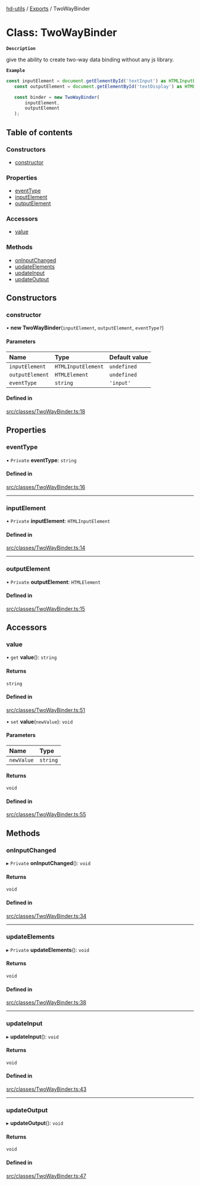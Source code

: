 [hd-utils](../README.md) / [Exports](../modules.md) / TwoWayBinder

# Class: TwoWayBinder

**`Description`**

give the ability to create two-way data binding without any js library.

**`Example`**

```ts
const inputElement = document.getElementById('textInput') as HTMLInputElement;
   const outputElement = document.getElementById('textDisplay') as HTMLElement;

   const binder = new TwoWayBinder(
       inputElement,
       outputElement
   );
```

## Table of contents

### Constructors

- [constructor](TwoWayBinder.md#constructor)

### Properties

- [eventType](TwoWayBinder.md#eventtype)
- [inputElement](TwoWayBinder.md#inputelement)
- [outputElement](TwoWayBinder.md#outputelement)

### Accessors

- [value](TwoWayBinder.md#value)

### Methods

- [onInputChanged](TwoWayBinder.md#oninputchanged)
- [updateElements](TwoWayBinder.md#updateelements)
- [updateInput](TwoWayBinder.md#updateinput)
- [updateOutput](TwoWayBinder.md#updateoutput)

## Constructors

### constructor

• **new TwoWayBinder**(`inputElement`, `outputElement`, `eventType?`)

#### Parameters

| Name | Type | Default value |
| :------ | :------ | :------ |
| `inputElement` | `HTMLInputElement` | `undefined` |
| `outputElement` | `HTMLElement` | `undefined` |
| `eventType` | `string` | `'input'` |

#### Defined in

[src/classes/TwoWayBinder.ts:18](https://github.com/AhmadHddad/h-utils/blob/c0d035d/src/classes/TwoWayBinder.ts#L18)

## Properties

### eventType

• `Private` **eventType**: `string`

#### Defined in

[src/classes/TwoWayBinder.ts:16](https://github.com/AhmadHddad/h-utils/blob/c0d035d/src/classes/TwoWayBinder.ts#L16)

___

### inputElement

• `Private` **inputElement**: `HTMLInputElement`

#### Defined in

[src/classes/TwoWayBinder.ts:14](https://github.com/AhmadHddad/h-utils/blob/c0d035d/src/classes/TwoWayBinder.ts#L14)

___

### outputElement

• `Private` **outputElement**: `HTMLElement`

#### Defined in

[src/classes/TwoWayBinder.ts:15](https://github.com/AhmadHddad/h-utils/blob/c0d035d/src/classes/TwoWayBinder.ts#L15)

## Accessors

### value

• `get` **value**(): `string`

#### Returns

`string`

#### Defined in

[src/classes/TwoWayBinder.ts:51](https://github.com/AhmadHddad/h-utils/blob/c0d035d/src/classes/TwoWayBinder.ts#L51)

• `set` **value**(`newValue`): `void`

#### Parameters

| Name | Type |
| :------ | :------ |
| `newValue` | `string` |

#### Returns

`void`

#### Defined in

[src/classes/TwoWayBinder.ts:55](https://github.com/AhmadHddad/h-utils/blob/c0d035d/src/classes/TwoWayBinder.ts#L55)

## Methods

### onInputChanged

▸ `Private` **onInputChanged**(): `void`

#### Returns

`void`

#### Defined in

[src/classes/TwoWayBinder.ts:34](https://github.com/AhmadHddad/h-utils/blob/c0d035d/src/classes/TwoWayBinder.ts#L34)

___

### updateElements

▸ `Private` **updateElements**(): `void`

#### Returns

`void`

#### Defined in

[src/classes/TwoWayBinder.ts:38](https://github.com/AhmadHddad/h-utils/blob/c0d035d/src/classes/TwoWayBinder.ts#L38)

___

### updateInput

▸ **updateInput**(): `void`

#### Returns

`void`

#### Defined in

[src/classes/TwoWayBinder.ts:43](https://github.com/AhmadHddad/h-utils/blob/c0d035d/src/classes/TwoWayBinder.ts#L43)

___

### updateOutput

▸ **updateOutput**(): `void`

#### Returns

`void`

#### Defined in

[src/classes/TwoWayBinder.ts:47](https://github.com/AhmadHddad/h-utils/blob/c0d035d/src/classes/TwoWayBinder.ts#L47)

